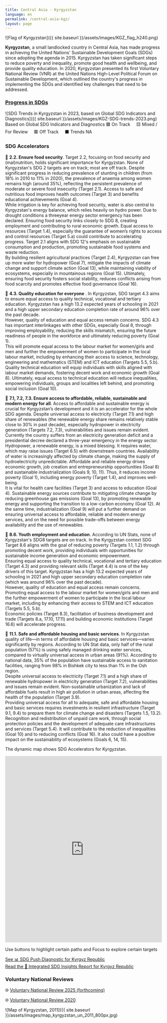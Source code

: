 ```yaml
---
title: Central Asia - Kyrgyzstan
language: en
permalink: /central-asia-kgz/
layout: page
---
```

![Flag of Kyrgyzstan]({{ site.baseurl }}/assets/images/KGZ_flag_h240.png) 

**Kyrgyzstan**, a small landlocked country in Central Asia, has made progress in achieving the United Nations' Sustainable Development Goals (SDGs) since adopting the agenda in 2015. Kyrgyzstan has taken significant steps to reduce poverty and inequality, promote good health and wellbeing, and provide quality education. In 2020, Kyrgyzstan presented its first Voluntary National Review (VNR) at the United Nations High-Level Political Forum on Sustainable Development, which outlined the country's progress in implementing the SDGs and identified key challenges that need to be addressed. 

### [Progress in SDGs](https://data.undp.org/sdg-push-diagnostic/KGZ/sdg-trends)

![SDG Trends in Kyrgyzstan in 2023, based on Global SDG Indicators and Diagnostics]({{ site.baseurl }}/assets/images/KGZ-SDG-trends-2023.png)  
Based on Global SDG Indicators and Diagnostics 🟩 On Track     🟨 Mixed / For Review     🟥 Off Track     ⬛ Trends NA  
  

### SDG Accelerators

🔷 **2.2. Ensure food security**. Target 2.2, focusing on food security and (mal)nutrition, holds significant importance for Kyrgyzstan. None of Kyrgyzstan's SDG 2 targets are on track; most are off track. Despite significant progress in reducing prevalence of stunting in children (from 18% in 2010 to 11% in 2020), the prevalence of anaemia among women remains high (around 35%), reflecting the persistent prevalence of moderate or severe food insecurity (Target 2.1). Access to safe and nutritious food improves health outcomes (Target 3) and benefits educational achievements (Goal 4).  
While irrigation is key for achieving food security, water is also central to Kyrgyzstan's energy balance, which relies heavily on hydro power. Due to drought conditions a threeyear energy sector emergency has been declared. Ensuring food security links closely to SDG 8, creating employment and contributing to rural economic growth. Equal access to resources (Target 1.4), especially the guarantee of women’s rights to access and control resources (Target 5.a) could contribute to accelerating progress. Target 2.1 aligns with SDG 12's emphasis on sustainable consumption and production, promoting sustainable food systems and waste reduction.  
By building resilient agricultural practices (Target 2.4), Kyrgyzstan can free up more water for hydropower (Goal 7), mitigate the impacts of climate change and support climate action (Goal 13), while maintaining viability of ecosystems, especially in mountainous regions (Goal 15). Ultimately, ensuring food security fosters social stability, reduces conflicts arising from food scarcity and promotes effective food governance (Goal 16).  

🔷 **4.3. Quality education for everyone** . In Kyrgyzstan, SDG target 4.3 aims to ensure equal access to quality technical, vocational and tertiary education. Kyrgyzstan has a high 13.2 expected years of schooling in 2021 and a high upper secondary education completion rate of around 96% over the past decade.  
However, quality of education and equal access remain concerns. SDG 4.3 has important interlinkages with other SDGs, especially Goal 8, through improving employability, reducing the skills mismatch, ensuring the future readiness of people in the workforce and ultimately reducing poverty (Goal 1).  
This will promote equal access to the labour market for women/girls and men and further the empowerment of women to participate in the local labour market, including by enhancing their access to science, technology, engineering and mathematics (STEM) and ICT education (Targets 5.5, 5.b). Quality technical education will equip individuals with skills aligned with labour market demands, fostering decent work and economic growth (Goal 8). Ultimately, equal access to technical education will reduce inequalities, empowering individuals, groups and localities left behind, and promoting social inclusion (Goal 10).  

🔷 **7.1, 7.2, 7.3. Ensure access to affordable, reliable, sustainable and modern energy for all**. Access to affordable and sustainable energy is crucial for Kyrgyzstan’s development and it is an accelerator for the whole SDG agenda. Despite universal access to electricity (Target 7.1) and high share of renewables (the renewable energy share remains relatively stable close to 30% in past decade), especially hydropower in electricity generation (Targets 7.2, 7.3), vulnerabilities and issues remain evident.  
Currently the country suffers from an electricity generation deficit and a presidential decree declared a three-year emergency in the energy sector. Hydropower, a renewable energy, is a mixed blessing. It requires water, which may raise issues (Target 6.5) with downstream countries. Availability of water is increasingly affected by climate change, making the supply of hydroelectricity unpredictable. Affordable and reliable energy drives economic growth, job creation and entrepreneurship opportunities (Goal 8) and sustainable industrialization (Goals 9, 10, 11). Thus, it reduces income poverty (Goal 1), including energy poverty (Target 1.4), and improves well-being.  
It is vital for health care facilities (Target 3) and access to education (Goal 4). Sustainable energy sources contribute to mitigating climate change by reducing greenhouse gas emissions (Goal 13), by promoting renewable energy and supporting the transition to a low-carbon economy (Goal 12). At the same time, industrialization (Goal 9) will put a further demand on ensuring universal access to affordable, reliable and modern energy services, and on the need for possible trade-offs between energy availability and the use of renewables.  

🔷 **8.6. Youth employment and education**. According to UN Stats, none of Kyrgyzstan's SDG8 targets are on track. In the Kyrgyzstan context SDG Target 8.6 aligns with the goal of reducing poverty (Targets 1.1, 1.2) through promoting decent work, providing individuals with opportunities for sustainable income generation and economic empowerment.  
Ensuring equal access to quality technical, vocational and tertiary education (Target 4.3) and providing relevant skills (Target 4.4) is one of the key drivers of this target. Kyrgyzstan has a high 13.2 expected years of schooling in 2021 and high upper secondary education completion rate (which was around 96% over the past decade).  
However, quality of education and equal access remain concerns. Promoting equal access to the labour market for women/girls and men and the further empowerment of women to participate in the local labour market, including by enhancing their access to STEM and ICT education (Targets 5.5, 5.b).  
Economic policies (Target 8.3), facilitation of business development and trade (Targets 8.a, 17.10, 17.11) and building economic institutions (Target 16.6) will accelerate progress.  

🔷 **11.1. Safe and affordable housing and basic services**. In Kyrgyzstan quality of life—in terms of affordable housing and basic services—varies significantly by regions. According to UN Stat data, only half of the rural population (57%) is using safely managed drinking water services, compared to virtually universal access in urban areas (91%). According to national data, 35% of the population have sustainable access to sanitation facilities, ranging from 98% in Bishkek city to less than 1% in the Osh region.  
Despite universal access to electricity (Target 7.1) and a high share of renewable hydropower in electricity generation (Target 7.2), vulnerabilities and issues remain evident. Non-sustainable urbanization and lack of affordable fuels result in high air pollution in urban areas, affecting the health of the population (Target 3.9).  
Providing universal access for all to adequate, safe and affordable housing and basic services requires investments in resilient infrastructure (Target 9.1, 9.4) to prepare them for climate change and disasters (Targets 1.5, 13.2). Recognition and redistribution of unpaid care work, through social protection policies and the development of adequate care infrastructures and services (Target 5.4). It will contribute to the reduction of inequalities (Goal 10) and to reducing conflicts (Goal 16). It also could have a positive impact on the sustainability of ecosystems (Goals 6, 14, 15).  


The dynamic map shows SDG Accelerators for Kyrgyzstan. 

<iframe src="https://embed.kumu.io/998580a7b995bd0c471ae65cbaf33d5d" width="100%" height="600" frameborder="0"></iframe>

Use buttons to highlight certain paths and Focus to explore certain targets



[See 📊 SDG Push Diagnostic for Kyrgyz Republic](https://sdgdiagnostics.data.undp.org/KGZ)  
[Read the 📑 Integrated SDG Insights Report for Kyrgyz Republic](https://sdgigeneralstorage.blob.core.windows.net/sdg-push/InsightReports/UNDP%20-%20SDG%20KGZ.pdf)  
 

### Voluntary National Reviews 

🌐 [Voluntary National Review 2025 (forthcoming)](https://hlpf.un.org/countries/kyrgyz-republic/voluntary-national-reviews-2025)

🌐 [Voluntary National Review 2020](https://hlpf.un.org/countries/kyrgyzstan/voluntary-national-review-2020)


![Map of Kyrgyzstan, 2011]({{ site.baseurl }}/assets/images/map_kyrgyzstan_un_2011_800px.jpg)

